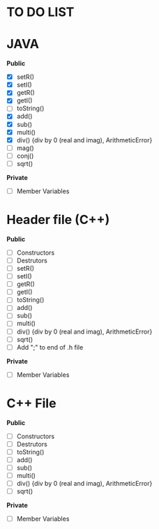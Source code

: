 # TO DO LIST

# JAVA
**Public**
- [x] setR()
- [x] setI()
- [x] getR()
- [x] getI()
- [ ] toString()
- [x] add() 
- [x] sub() 
- [x] multi()
- [x] div() {div by 0 (real and imag), ArithmeticError}
- [ ] mag()
- [ ] conj()
- [ ] sqrt()

**Private**
- [ ] Member Variables

# Header file (C++)

**Public**
- [ ] Constructors
- [ ] Destrutors
- [ ] setR()
- [ ] setI()
- [ ] getR()
- [ ] getI()
- [ ] toString()
- [ ] add() 
- [ ] sub() 
- [ ] multi()
- [ ] div() {div by 0 (real and imag), ArithmeticError}
- [ ] sqrt()
- [ ] Add ";" to end of .h file

**Private**
- [ ] Member Variables

# C++ File
**Public**
- [ ] Constructors
- [ ] Destrutors
- [ ] toString()
- [ ] add() 
- [ ] sub() 
- [ ] multi()
- [ ] div() {div by 0 (real and imag), ArithmeticError}
- [ ] sqrt()

**Private**
- [ ] Member Variables
